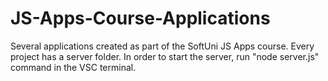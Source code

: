 # JS-Apps-Course-Applications
Several applications created as part of the SoftUni JS Apps course.
Every project has a server folder. In order to start the server, run "node server.js" command in the VSC terminal.
